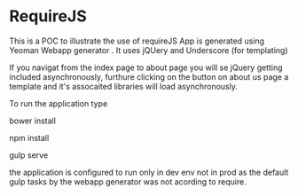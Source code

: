 # RequireJS

This is a POC to illustrate the use of requireJS
App is generated using Yeoman Webapp generator .
It uses jQUery and Underscore (for templating)

If you navigat from the index page to about page you will se jQuery getting included asynchronously,
furthure clicking on the button on about us page a template and it's assocaited libraries will load asynchronously.

To run the application type

bower install

npm install

gulp serve

the application is configured to run only in dev env not in prod 
as the default gulp tasks by the webapp generator was not acording to require.
